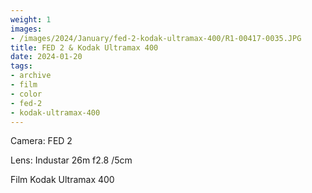 ```yaml
---
weight: 1
images:
- /images/2024/January/fed-2-kodak-ultramax-400/R1-00417-0035.JPG
title: FED 2 & Kodak Ultramax 400
date: 2024-01-20
tags:
- archive
- film
- color
- fed-2
- kodak-ultramax-400
---
```


Camera: FED 2

Lens: Industar 26m f2.8 /5cm

Film Kodak Ultramax 400

